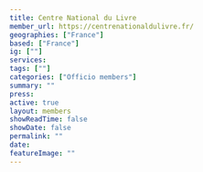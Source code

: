 ```yaml
---
title: Centre National du Livre
member_url: https://centrenationaldulivre.fr/
geographies: ["France"]
based: ["France"]
ig: [""] 
services: 
tags: [""]
categories: ["Officio members"]
summary: ""
press:
active: true
layout: members
showReadTime: false
showDate: false
permalink: ""
date: 
featureImage: ""
---
```

